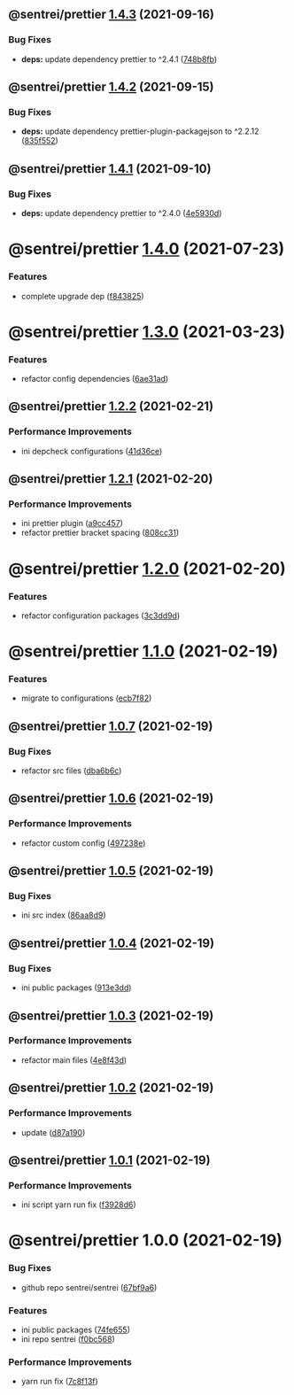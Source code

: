 ## @sentrei/prettier [1.4.3](https://github.com/sentrei/sentrei/compare/@sentrei/prettier@1.4.2...@sentrei/prettier@1.4.3) (2021-09-16)

### Bug Fixes

- **deps:** update dependency prettier to ^2.4.1 ([748b8fb](https://github.com/sentrei/sentrei/commit/748b8fb1fe0551bcb94bd9e04da7a1dca5e252d3))

## @sentrei/prettier [1.4.2](https://github.com/sentrei/sentrei/compare/@sentrei/prettier@1.4.1...@sentrei/prettier@1.4.2) (2021-09-15)

### Bug Fixes

- **deps:** update dependency prettier-plugin-packagejson to ^2.2.12 ([835f552](https://github.com/sentrei/sentrei/commit/835f552a2eebb97bb88cf7dc37b8237da31bc603))

## @sentrei/prettier [1.4.1](https://github.com/sentrei/sentrei/compare/@sentrei/prettier@1.4.0...@sentrei/prettier@1.4.1) (2021-09-10)

### Bug Fixes

- **deps:** update dependency prettier to ^2.4.0 ([4e5930d](https://github.com/sentrei/sentrei/commit/4e5930df38f8291110dcecd70ffe56e6a8c951c6))

# @sentrei/prettier [1.4.0](https://github.com/sentrei/sentrei/compare/@sentrei/prettier@1.3.0...@sentrei/prettier@1.4.0) (2021-07-23)

### Features

- complete upgrade dep ([f843825](https://github.com/sentrei/sentrei/commit/f843825ba6ddf30744d72ae2c4abbd670dcb16b0))

# @sentrei/prettier [1.3.0](https://github.com/sentrei/sentrei/compare/@sentrei/prettier@1.2.2...@sentrei/prettier@1.3.0) (2021-03-23)

### Features

- refactor config dependencies ([6ae31ad](https://github.com/sentrei/sentrei/commit/6ae31ad76459cf2a524046b7dd467d54b565a0b3))

## @sentrei/prettier [1.2.2](https://github.com/sentrei/sentrei/compare/@sentrei/prettier@1.2.1...@sentrei/prettier@1.2.2) (2021-02-21)

### Performance Improvements

- ini depcheck configurations ([41d36ce](https://github.com/sentrei/sentrei/commit/41d36cef0459229e366d8d99bda9c0dfdac80ab0))

## @sentrei/prettier [1.2.1](https://github.com/sentrei/sentrei/compare/@sentrei/prettier@1.2.0...@sentrei/prettier@1.2.1) (2021-02-20)

### Performance Improvements

- ini prettier plugin ([a9cc457](https://github.com/sentrei/sentrei/commit/a9cc4579d612f9c0670d725eedda41d29335bf07))
- refactor prettier bracket spacing ([808cc31](https://github.com/sentrei/sentrei/commit/808cc318c2c88270ca2119da4a8bb898161a6a4b))

# @sentrei/prettier [1.2.0](https://github.com/sentrei/sentrei/compare/@sentrei/prettier@1.1.0...@sentrei/prettier@1.2.0) (2021-02-20)

### Features

- refactor configuration packages ([3c3dd9d](https://github.com/sentrei/sentrei/commit/3c3dd9d809869706bfc91615d1b26edbe442a4ac))

# @sentrei/prettier [1.1.0](https://github.com/sentrei/sentrei/compare/@sentrei/prettier@1.0.7...@sentrei/prettier@1.1.0) (2021-02-19)

### Features

- migrate to configurations ([ecb7f82](https://github.com/sentrei/sentrei/commit/ecb7f82fa072f4e8309ec3658af7b519f57221f6))

## @sentrei/prettier [1.0.7](https://github.com/sentrei/sentrei/compare/@sentrei/prettier@1.0.6...@sentrei/prettier@1.0.7) (2021-02-19)

### Bug Fixes

- refactor src files ([dba6b6c](https://github.com/sentrei/sentrei/commit/dba6b6c112ed1beff8b21ad775746b4ee0566f8a))

## @sentrei/prettier [1.0.6](https://github.com/sentrei/sentrei/compare/@sentrei/prettier@1.0.5...@sentrei/prettier@1.0.6) (2021-02-19)

### Performance Improvements

- refactor custom config ([497238e](https://github.com/sentrei/sentrei/commit/497238e425fb0fb042f078c0fcf57c5d219bf1cf))

## @sentrei/prettier [1.0.5](https://github.com/sentrei/sentrei/compare/@sentrei/prettier@1.0.4...@sentrei/prettier@1.0.5) (2021-02-19)

### Bug Fixes

- ini src index ([86aa8d9](https://github.com/sentrei/sentrei/commit/86aa8d9d84b609146df65af753ca2f24870fda6e))

## @sentrei/prettier [1.0.4](https://github.com/sentrei/sentrei/compare/@sentrei/prettier@1.0.3...@sentrei/prettier@1.0.4) (2021-02-19)

### Bug Fixes

- ini public packages ([913e3dd](https://github.com/sentrei/sentrei/commit/913e3dd2432e8d3ed6b4cd019300c313620505b3))

## @sentrei/prettier [1.0.3](https://github.com/sentrei/sentrei/compare/@sentrei/prettier@1.0.2...@sentrei/prettier@1.0.3) (2021-02-19)

### Performance Improvements

- refactor main files ([4e8f43d](https://github.com/sentrei/sentrei/commit/4e8f43dbef81b79ce52b0813a4f247023982aa85))

## @sentrei/prettier [1.0.2](https://github.com/sentrei/sentrei/compare/@sentrei/prettier@1.0.1...@sentrei/prettier@1.0.2) (2021-02-19)

### Performance Improvements

- update ([d87a190](https://github.com/sentrei/sentrei/commit/d87a19007098910ecd31f800de17ce2698b03ebd))

## @sentrei/prettier [1.0.1](https://github.com/sentrei/sentrei/compare/@sentrei/prettier@1.0.0...@sentrei/prettier@1.0.1) (2021-02-19)

### Performance Improvements

- ini script yarn run fix ([f3928d6](https://github.com/sentrei/sentrei/commit/f3928d6d1ee482697bd06e1d9ab17a47358274f5))

# @sentrei/prettier 1.0.0 (2021-02-19)

### Bug Fixes

- github repo sentrei/sentrei ([67bf9a6](https://github.com/sentrei/sentrei/commit/67bf9a6e7c9a938567f1983426b631561e7286d1))

### Features

- ini public packages ([74fe655](https://github.com/sentrei/sentrei/commit/74fe655b534c1aa0f27463d701301fad60ebf350))
- ini repo sentrei ([f0bc568](https://github.com/sentrei/sentrei/commit/f0bc5681e00604407a2c87890bbd48921e6a2ac4))

### Performance Improvements

- yarn run fix ([7c8f13f](https://github.com/sentrei/sentrei/commit/7c8f13f5c39f7a6b62d82361778e051437024dee))

